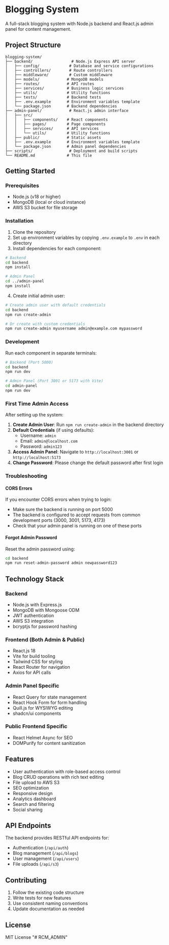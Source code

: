 # Blogging System

A full-stack blogging system with Node.js backend and React.js admin panel for content management.

## Project Structure

```
blogging-system/
├── backend/                 # Node.js Express API server
│   ├── config/             # Database and service configurations
│   ├── controllers/        # Route controllers
│   ├── middleware/         # Custom middleware
│   ├── models/            # MongoDB models
│   ├── routes/            # API routes
│   ├── services/          # Business logic services
│   ├── utils/             # Utility functions
│   ├── tests/             # Backend tests
│   ├── .env.example       # Environment variables template
│   └── package.json       # Backend dependencies
├── admin-panel/            # React.js admin interface
│   ├── src/
│   │   ├── components/    # React components
│   │   ├── pages/         # Page components
│   │   ├── services/      # API services
│   │   └── utils/         # Utility functions
│   ├── public/            # Static assets
│   ├── .env.example       # Environment variables template
│   └── package.json       # Admin panel dependencies
├── scripts/                # Deployment and build scripts
└── README.md              # This file
```

## Getting Started

### Prerequisites

- Node.js (v18 or higher)
- MongoDB (local or cloud instance)
- AWS S3 bucket for file storage

### Installation

1. Clone the repository
2. Set up environment variables by copying `.env.example` to `.env` in each directory
3. Install dependencies for each component:

```bash
# Backend
cd backend
npm install

# Admin Panel
cd ../admin-panel
npm install
```

4. Create initial admin user:

```bash
# Create admin user with default credentials
cd backend
npm run create-admin

# Or create with custom credentials
npm run create-admin myusername admin@example.com mypassword
```

### Development

Run each component in separate terminals:

```bash
# Backend (Port 5000)
cd backend
npm run dev

# Admin Panel (Port 3001 or 5173 with Vite)
cd admin-panel
npm run dev
```

### First Time Admin Access

After setting up the system:

1. **Create Admin User**: Run `npm run create-admin` in the backend directory
2. **Default Credentials** (if using defaults):
   - Username: `admin`
   - Email: `admin@localhost.com`
   - Password: `admin123`
3. **Access Admin Panel**: Navigate to `http://localhost:3001` or `http://localhost:5173`
4. **Change Password**: Please change the default password after first login

### Troubleshooting

#### CORS Errors

If you encounter CORS errors when trying to login:

- Make sure the backend is running on port 5000
- The backend is configured to accept requests from common development ports (3000, 3001, 5173, 4173)
- Check that your admin panel is running on one of these ports

#### Forgot Admin Password

Reset the admin password using:

```bash
cd backend
npm run reset-admin-password admin newpassword123
```

## Technology Stack

### Backend

- Node.js with Express.js
- MongoDB with Mongoose ODM
- JWT authentication
- AWS S3 integration
- bcryptjs for password hashing

### Frontend (Both Admin & Public)

- React.js 18
- Vite for build tooling
- Tailwind CSS for styling
- React Router for navigation
- Axios for API calls

### Admin Panel Specific

- React Query for state management
- React Hook Form for form handling
- Quill.js for WYSIWYG editing
- shadcn/ui components

### Public Frontend Specific

- React Helmet Async for SEO
- DOMPurify for content sanitization

## Features

- User authentication with role-based access control
- Blog CRUD operations with rich text editing
- File upload to AWS S3
- SEO optimization
- Responsive design
- Analytics dashboard
- Search and filtering
- Social sharing

## API Endpoints

The backend provides RESTful API endpoints for:

- Authentication (`/api/auth`)
- Blog management (`/api/blogs`)
- User management (`/api/users`)
- File uploads (`/api/s3`)

## Contributing

1. Follow the existing code structure
2. Write tests for new features
3. Use consistent naming conventions
4. Update documentation as needed

## License

MIT License
"# RCM_ADMIN" 
